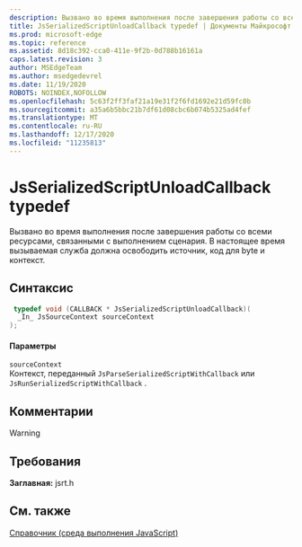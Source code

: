 ```yaml
---
description: Вызвано во время выполнения после завершения работы со всеми ресурсами, связанными с выполнением сценария. В настоящее время вызываемая служба должна освободить источник, код ветвей и контекст.
title: JsSerializedScriptUnloadCallback typedef | Документы Майкрософт
ms.prod: microsoft-edge
ms.topic: reference
ms.assetid: 8d18c392-cca0-411e-9f2b-0d788b16161a
caps.latest.revision: 3
author: MSEdgeTeam
ms.author: msedgedevrel
ms.date: 11/19/2020
ROBOTS: NOINDEX,NOFOLLOW
ms.openlocfilehash: 5c63f2ff3faf21a19e31f2f6fd1692e21d59fc0b
ms.sourcegitcommit: a35a6b5bbc21b7df61d08cbc6b074b5325ad4fef
ms.translationtype: MT
ms.contentlocale: ru-RU
ms.lasthandoff: 12/17/2020
ms.locfileid: "11235813"
---
```

# JsSerializedScriptUnloadCallback typedef

Вызвано во время выполнения после завершения работы со всеми ресурсами, связанными с выполнением сценария. В настоящее время вызываемая служба должна освободить источник, код для byte и контекст.  
  
## Синтаксис  
  
```cpp  
 typedef void (CALLBACK * JsSerializedScriptUnloadCallback)(  
  _In_ JsSourceContext sourceContext  
);  
```  
  
#### Параметры  
 `sourceContext`  
 Контекст, переданный `JsParseSerializedScriptWithCallback` или `JsRunSerializedScriptWithCallback` .  
  
## Комментарии  
  
> [!WARNING]
## Требования  
 **Заглавная:** jsrt.h  
  
## См. также  
 [Справочник (среда выполнения JavaScript)](../chakra-hosting/reference-javascript-runtime.md)
